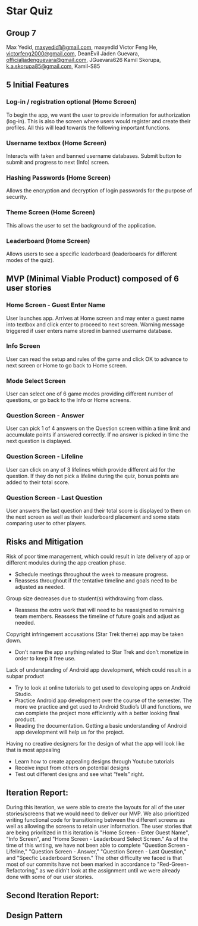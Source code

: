 # Star Quiz

## Group 7

Max Yedid, maxyedid1@gmail.com, maxyedid
Victor Feng He, victorfeng2000@gmail.com, DeanEvil
Jaden Guevara, officialjadenguevara@gmail.com, JGuevara626
Kamil Skorupa, k.a.skorupa85@gmail.com, Kamil-S85

## 5 Initial Features

### Log-in / registration optional (Home Screen)
To begin the app, we want the user to provide information for authorization (log-in). 
This is also the screen where users would register and create their profiles. 
All this will lead towards the following important functions. 

### Username textbox (Home Screen)
Interacts with taken and banned username databases. 
Submit button to submit and progress to next (Info) screen.

### Hashing Passwords (Home Screen)
Allows the encryption and decryption of login passwords for the purpose of security.

### Theme Screen (Home Screen)
This allows the user to set the background of the application.

### Leaderboard (Home Screen)
Allows users to see a specific leaderboard (leaderboards for different modes of the quiz).

## MVP (Minimal Viable Product) composed of 6 user stories

### Home Screen - Guest Enter Name
User launches app. Arrives at Home screen and may enter a guest name into textbox and click enter to proceed to next screen. Warning message triggered if user enters
name stored in banned username database.

### Info Screen
User can read the setup and rules of the game and click OK to advance to next screen or Home to go back to Home screen.

### Mode Select Screen
User can select one of 6 game modes providing different number of questions, or go back to the Info or Home screens.

### Question Screen - Answer
User can pick 1 of 4 answers on the Question screen within a time limit and accumulate points if answered correctly. If no answer is picked in time the next question
is displayed.

### Question Screen - Lifeline
User can click on any of 3 lifelines which provide different aid for the question. If they do not pick a lifeline during the quiz, bonus points are added to their
total score.

### Question Screen - Last Question
User answers the last question and their total score is displayed to them on the next screen as well as their leaderboard placement and some stats comparing user to
other players.

## Risks and Mitigation
Risk of poor time management, which could result in late delivery of app or 
different modules during the app creation phase.
- Schedule meetings throughout the week to measure progress.
- Reassess throughout if the tentative timeline and goals need to be adjusted as needed.

Group size decreases due to student(s) withdrawing from class.
- Reassess the extra work that will need to be reassigned to remaining team members. 
Reassess the timeline of future goals and adjust as needed.

Copyright infringement accusations (Star Trek theme) app may be taken down.
- Don’t name the app anything related to Star Trek and don’t monetize in order to keep it free use.

Lack of understanding of Android app development, which could result in a subpar product
- Try to look at online tutorials to get used to developing apps on Android Studio.
- Practice Android app development over the course of the semester. The more 
  we practice and get used to 
  Android Studio’s UI and functions, we can complete the project more 
  efficiently with a better looking final product.
- Reading the documentation. Getting a basic understanding of Android app 
  development will help us for the project.

Having no creative designers for the design of what the app will look like that is most appealing
- Learn how to create appealing designs through Youtube tutorials
- Receive input from others on potential designs
- Test out different designs and see what “feels” right.

## Iteration Report:
During this iteration, we were able to create the layouts for all of the user stories/screens that we would need to deliver our MVP.
We also prioritized writing functional code for transitioning between the different screens as well as allowing the screens to retain
user information. The user stories that are being prioritized in this iteration is "Home Screen - Enter Guest Name", "Info Screen",
and "Home Screen - Leaderboard Select Screen." As of the time of this writing, we have not been able to complete "Question Screen - Lifeline,"
"Question Screen - Answer," "Question Screen - Last Question," and "Specfic Leaderboard Screen." The other difficulty we faced is that most of our
commits have not been marked in accordance to "Red-Green-Refactoring," as we didn't look at the assignment until we were already done with
some of our user stories.

## Second Iteration Report:

## Design Pattern 
